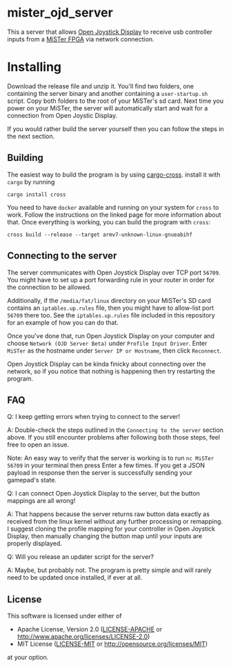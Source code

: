 # mister_ojd_server
This a server that allows [Open Joystick Display](http://2.233.121.97/openjoystick.htm) to receive usb controller inputs from a [MiSTer FPGA](https://github.com/mister-devel/main_mister/wiki) via network connection.

# Installing
Download the release file and unzip it. You'll find two folders, one containing the server binary and another containing a `user-startup.sh` script. Copy both folders to the root of your MiSTer's sd card. Next time you power on your MiSTer, the server will automatically start and wait for a connection from Open Joystic Display.

If you would rather build the server yourself then you can follow the steps in the next section.

## Building
The easiest way to build the program is by using [cargo-cross](https://github.com/rust-embedded/cross). install it with `cargo` by running

```
cargo install cross
```

You need to have `docker` available and running on your system for `cross` to work. Follow the instructions on the linked page for more information about that. Once everything is working, you can build the program with `cross`:

```
cross build --release --target armv7-unknown-linux-gnueabihf
```

## Connecting to the server
The server communicates with Open Joystick Display over TCP port `56709`. You might have to set up a port forwarding rule in your router in order for the connection to be allowed. 

Additionally, if the `/media/fat/linux` directory on your MiSTer's SD card contains an `iptables.up.rules` file, then you might have to allow-list port `56709` there too. See the `iptables.up.rules` file included in this repository for an example of how you can do that.

Once you've done that, run Open Joystick Display on your computer and choose `Network (OJD Server Beta)` under `Profile Input Driver`. Enter `MiSTer` as the hostname under `Server IP or Hostname`, then click `Reconnect`.

Open Joystick Display can be kinda finicky about connecting over the network, so if you notice that nothing is happening then try restarting the program.

## FAQ

Q: I keep getting errors when trying to connect to the server!

A: Double-check the steps outlined in the `Connecting to the server` section above. If you still encounter problems after following both those steps, feel free to open an issue.

Note: An easy way to verify that the server is working is to run `nc MiSTer 56709` in your terminal then press Enter a few times. If you get a JSON payload in response then the server is successfully sending your gamepad's state.

Q: I can connect Open Joystick Display to the server, but the button mappings are all wrong!

A: That happens because the server returns raw button data exactly as received from the linux kernel without any further processing or remapping. I suggest cloning the profile mapping for your controller in Open Joystick Display, then manually changing the button map until your inputs are properly displayed.

Q: Will you release an updater script for the server?

A: Maybe, but probably not. The program is pretty simple and will rarely need to be updated once installed, if ever at all.

## License
This software is licensed under either of

- Apache License, Version 2.0 ([LICENSE-APACHE](LICENSE-APACHE) or http://www.apache.org/licenses/LICENSE-2.0)
- MIT License ([LICENSE-MIT](LICENSE-MIT) or http://opensource.org/licenses/MIT)

at your option.